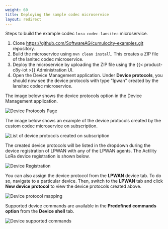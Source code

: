 ```yaml
---
weight: 60
title: Deploying the sample codec microservice
layout: redirect
---
```


Steps to build the example codec `lora-codec-lansitec` microservice.

1. Clone https://github.com/SoftwareAG/cumulocity-examples.git repository.
2. Build the microservice using `mvn clean install`. This creates a ZIP file of the lanitec codec microservice.
3. Deploy the microservice by uploading the ZIP file using the {{< product-c8y-iot >}} Administration UI.
4. Open the Device Management application. Under **Device protocols**, you should now see the device protocols with type "lpwan" created by the lansitec codec microservice.

The image below shows the device protocols option in the Device Management application.

![Device Protocols Page](/images/device-protocols/lpwan-custom-codec/lpwan-device-protocols-page.png)

The image below shows an example of the device protocols created by the custom codec microservice on subscription.

![List of device protocols created on subscription](/images/device-protocols/lpwan-custom-codec/lpwan-device-protocols.png)

The created device protocols will be listed in the dropdown during the device registration of LPWAN with any of the LPWAN agents.
The Actility LoRa device registration is shown below.

![Device Registration](/images/device-protocols/lpwan-custom-codec/lpwan-protocol-list-device-registration.png)

You can also assign the device protocol from the **LPWAN** device tab.
To do so, navigate to a particular device.
Then, switch to the **LPWAN** tab and click **New device protocol** to view the device protocols created above.

![Device protocol mapping](/images/device-protocols/lpwan-custom-codec/lpwan-device-page-lpwantab.png)

Supported device commands are available in the **Predefined commands option** from the **Device shell** tab.

![Device supported commands](/images/device-protocols/lpwan-custom-codec/lpwan-custom-codec-device-commands.png)

